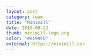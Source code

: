 ```yaml
---
layout: post
category: team
title: "Minimill"
date: 2016-08-22
thumb: minimill-logo.png
color: "#6199FD"
external: https://minimill.co/
---
```



